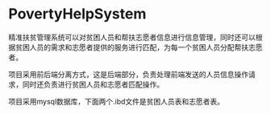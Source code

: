 # PovertyHelpSystem
精准扶贫管理系统可以对贫困人员和帮扶志愿者信息进行信息管理，同时还可以根据贫困人员的需求和志愿者提供的服务进行匹配，为每一个贫困人员分配帮扶志愿者。

项目采用前后端分离方式，这是后端部分，负责处理前端发送的人员信息操作请求，同时还负责进行贫困人员和志愿者匹配操作。

项目采用mysql数据库，下面两个.ibd文件是贫困人员表和志愿者表。

